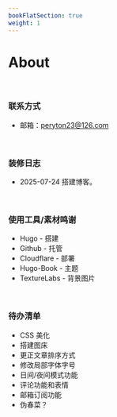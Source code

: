 ```yaml
---
bookFlatSection: true
weight: 1
---
```


# About

<br/>

### 联系方式

+ 邮箱：peryton23@126.com

<br/>

### 装修日志

+ 2025-07-24 搭建博客。

<br/>

### 使用工具/素材鸣谢

+ Hugo - 搭建
+ Github - 托管
+ Cloudflare - 部署
+ Hugo-Book - 主题
+ TextureLabs - 背景图片

<br/>

### 待办清单

+ CSS 美化
+ 搭建图床
+ 更正文章排序方式
+ 修改局部字体字号
+ 日间/夜间模式功能
+ 评论功能和表情
+ 邮箱订阅功能
+ 伪春菜？

